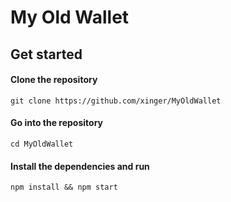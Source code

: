 # My Old Wallet

## Get started

#### Clone the repository
```
git clone https://github.com/xinger/MyOldWallet
```
#### Go into the repository
```
cd MyOldWallet
```
#### Install the dependencies and run
```
npm install && npm start
```
